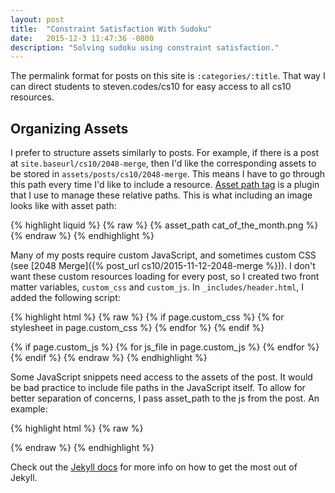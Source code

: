 ```yaml
---
layout: post
title:  "Constraint Satisfaction With Sudoku"
date:   2015-12-3 11:47:36 -0800
description: "Solving sudoku using constraint satisfaction."
---
```


The permalink format for posts on this site is `:categories/:title`. That way I can direct students to steven.codes/cs10 for easy access to all cs10 resources.

## Organizing Assets
I prefer to structure assets similarly to posts. For example, if there is a post at `site.baseurl/cs10/2048-merge`, then I'd like the corresponding assets to be stored in `assets/posts/cs10/2048-merge`. This means I have to go through this path every time I'd like to include a resource. [Asset path tag](https://github.com/samrayner/jekyll-asset-path-plugin) is a plugin that I use to manage these relative paths. This is what including an image looks like with asset path:

{% highlight liquid %}
{% raw %}
{% asset_path cat_of_the_month.png %}
{% endraw %}
{% endhighlight %}

Many of my posts require custom JavaScript, and sometimes custom CSS (see [2048 Merge]({% post_url cs10/2015-11-12-2048-merge %})). I don't want these custom resources loading for every post, so I created two front matter variables, `custom_css` and `custom_js`. In `_includes/header.html`, I added the following script:

{% highlight html %}
{% raw %}
{% if page.custom_css %}
  {% for stylesheet in page.custom_css %}
    <link rel="stylesheet" href="{% asset_path {{ stylesheet }}.css %}" media="screen" type="text/css">
  {% endfor %}
{% endif %}

{% if page.custom_js %}
  {% for js_file in page.custom_js %}
    <script src='{% asset_path {{ js_file }}.js %}' type="text/javascript"></script>
  {% endfor %}
{% endif %}
{% endraw %}
{% endhighlight %}

Some JavaScript snippets need access to the assets of the post. It would be bad practice to include file paths in the JavaScript itself. To allow for better separation of concerns, I pass asset_path to the js from the post. An example:

{% highlight html %}
{% raw %}
<script>
  tileSetup("{% asset_path 2048_tiles/%}");
</script>
{% endraw %}
{% endhighlight %}

Check out the [Jekyll docs][jekyll-docs] for more info on how to get the most out of Jekyll.

[jekyll-docs]: http://jekyllrb.com/docs/home
[jekyll-gh]:   https://github.com/jekyll/jekyll
[jekyll-talk]: https://talk.jekyllrb.com/
